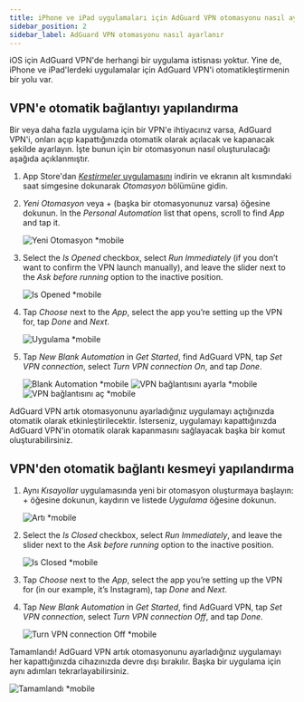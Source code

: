 ```yaml
---
title: iPhone ve iPad uygulamaları için AdGuard VPN otomasyonu nasıl ayarlanır
sidebar_position: 2
sidebar_label: AdGuard VPN otomasyonu nasıl ayarlanır
---
```


iOS için AdGuard VPN'de herhangi bir uygulama istisnası yoktur. Yine de, iPhone ve iPad'lerdeki uygulamalar için AdGuard VPN'i otomatikleştirmenin bir yolu var.

## VPN'e otomatik bağlantıyı yapılandırma

Bir veya daha fazla uygulama için bir VPN'e ihtiyacınız varsa, AdGuard VPN'i, onları açıp kapattığınızda otomatik olarak açılacak ve kapanacak şekilde ayarlayın. İşte bunun için bir otomasyonun nasıl oluşturulacağı aşağıda açıklanmıştır.

1. App Store'dan [*Kestirmeler* uygulamasını](https://apps.apple.com/us/app/shortcuts/id915249334) indirin ve ekranın alt kısmındaki saat simgesine dokunarak *Otomasyon* bölümüne gidin.

1. *Yeni Otomasyon* veya + (başka bir otomasyonunuz varsa) öğesine dokunun. In the *Personal Automation* list that opens, scroll to find *App* and tap it.

    ![Yeni Otomasyon *mobile](https://cdn.adguardvpn.com/content/kb/vpn/ios/automation/newautomation.png)

1. Select the *Is Opened* checkbox, select *Run Immediately* (if you don’t want to confirm the VPN launch manually), and leave the slider next to the *Ask before running* option to the inactive position.

    ![Is Opened *mobile](https://cdn.adguardvpn.com/content/kb/vpn/ios/automation/isopened.png)

1. Tap *Choose* next to the *App*, select the app you’re setting up the VPN for, tap *Done* and *Next*.

    ![Uygulama *mobile](https://cdn.adguardvpn.com/content/kb/vpn/ios/automation/app.png)

1. Tap *New Blank Automation* in *Get Started*, find AdGuard VPN, tap *Set VPN connection*, select *Turn VPN connection On*, and tap *Done*.

    ![Blank Automation *mobile](https://cdn.adguardvpn.com/content/kb/vpn/ios/automation/blankautomation.png) ![VPN bağlantısını ayarla *mobile](https://cdn.adguardvpn.com/content/kb/vpn/ios/automation/setvpnconnection.png) ![VPN bağlantısını aç *mobile](https://cdn.adguardvpn.com/content/kb/vpn/ios/automation/turnvpnconnectionon.png)

AdGuard VPN artık otomasyonunu ayarladığınız uygulamayı açtığınızda otomatik olarak etkinleştirilecektir. İsterseniz, uygulamayı kapattığınızda AdGuard VPN'in otomatik olarak kapanmasını sağlayacak başka bir komut oluşturabilirsiniz.

## VPN'den otomatik bağlantı kesmeyi yapılandırma

1. Aynı *Kısayollar* uygulamasında yeni bir otomasyon oluşturmaya başlayın: + öğesine dokunun, kaydırın ve listede *Uygulama* öğesine dokunun.

    ![Artı *mobile](https://cdn.adguardvpn.com/content/kb/vpn/ios/automation/plus.png)

1. Select the *Is Closed* checkbox, select *Run Immediately*, and leave the slider next to the *Ask before running* option to the inactive position.

    ![Is Closed *mobile](https://cdn.adguardvpn.com/content/kb/vpn/ios/automation/isclosed.png)

1. Tap *Choose* next to the *App*, select the app you’re setting up the VPN for (in our example, it’s Instagram), tap *Done* and *Next*.

1. Tap *New Blank Automation* in *Get Started*, find AdGuard VPN, tap *Set VPN connection*, select *Turn VPN connection Off*, and tap *Done*.

    ![Turn VPN connection Off *mobile](https://cdn.adguardvpn.com/content/kb/vpn/ios/automation/turnvpnconnectionoff.png)

Tamamlandı! AdGuard VPN artık otomasyonunu ayarladığınız uygulamayı her kapattığınızda cihazınızda devre dışı bırakılır. Başka bir uygulama için aynı adımları tekrarlayabilirsiniz.

![Tamamlandı *mobile](https://cdn.adguardvpn.com/content/kb/vpn/ios/automation/done.png)
